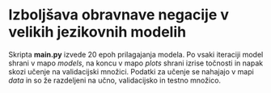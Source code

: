 # Izboljšava obravnave negacije v velikih jezikovnih modelih

Skripta **main.py** izvede 20 epoh prilagajanja modela. Po vsaki iteraciji model shrani v mapo *models*, na koncu v mapo *plots* shrani izrise točnosti in napak skozi učenje na validacijski množici. Podatki za učenje se nahajajo v mapi *data* in so že razdeljeni na učno, validacijsko in testno množico.
